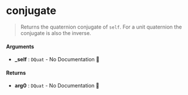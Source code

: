 # conjugate

>  Returns the quaternion conjugate of `self`. For a unit quaternion the
>  conjugate is also the inverse.

#### Arguments

- **\_self** : `DQuat` \- No Documentation 🚧

#### Returns

- **arg0** : `DQuat` \- No Documentation 🚧